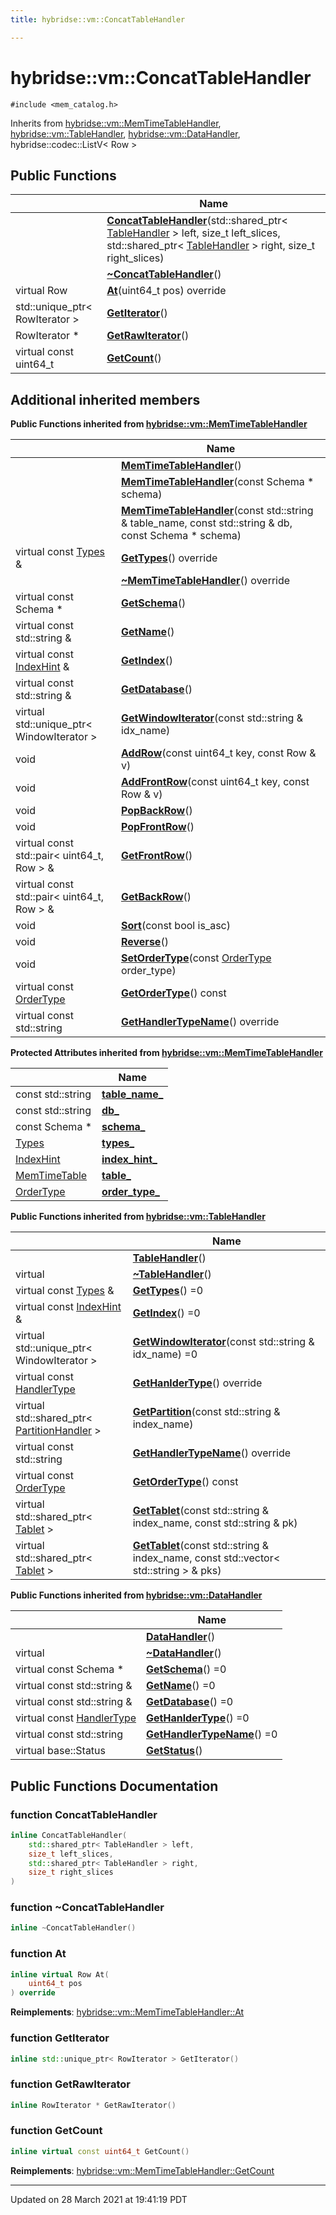 ```yaml
---
title: hybridse::vm::ConcatTableHandler

---
```


# hybridse::vm::ConcatTableHandler




`#include <mem_catalog.h>`

Inherits from [hybridse::vm::MemTimeTableHandler](/hybridse/usage/api/markdown/Classes/classhybridse_1_1vm_1_1_mem_time_table_handler.md), [hybridse::vm::TableHandler](/hybridse/usage/api/markdown/Classes/classhybridse_1_1vm_1_1_table_handler.md), [hybridse::vm::DataHandler](/hybridse/usage/api/markdown/Classes/classhybridse_1_1vm_1_1_data_handler.md), hybridse::codec::ListV< Row >

## Public Functions

|                | Name           |
| -------------- | -------------- |
| | **[ConcatTableHandler](/hybridse/usage/api/markdown/Classes/classhybridse_1_1vm_1_1_concat_table_handler.md#function-concattablehandler)**(std::shared_ptr< [TableHandler](/hybridse/usage/api/markdown/Classes/classhybridse_1_1vm_1_1_table_handler.md) > left, size_t left_slices, std::shared_ptr< [TableHandler](/hybridse/usage/api/markdown/Classes/classhybridse_1_1vm_1_1_table_handler.md) > right, size_t right_slices) |
| | **[~ConcatTableHandler](/hybridse/usage/api/markdown/Classes/classhybridse_1_1vm_1_1_concat_table_handler.md#function-~concattablehandler)**() |
| virtual Row | **[At](/hybridse/usage/api/markdown/Classes/classhybridse_1_1vm_1_1_concat_table_handler.md#function-at)**(uint64_t pos) override |
| std::unique_ptr< RowIterator > | **[GetIterator](/hybridse/usage/api/markdown/Classes/classhybridse_1_1vm_1_1_concat_table_handler.md#function-getiterator)**() |
| RowIterator * | **[GetRawIterator](/hybridse/usage/api/markdown/Classes/classhybridse_1_1vm_1_1_concat_table_handler.md#function-getrawiterator)**() |
| virtual const uint64_t | **[GetCount](/hybridse/usage/api/markdown/Classes/classhybridse_1_1vm_1_1_concat_table_handler.md#function-getcount)**() |

## Additional inherited members

**Public Functions inherited from [hybridse::vm::MemTimeTableHandler](/hybridse/usage/api/markdown/Classes/classhybridse_1_1vm_1_1_mem_time_table_handler.md)**

|                | Name           |
| -------------- | -------------- |
| | **[MemTimeTableHandler](/hybridse/usage/api/markdown/Classes/classhybridse_1_1vm_1_1_mem_time_table_handler.md#function-memtimetablehandler)**() |
| | **[MemTimeTableHandler](/hybridse/usage/api/markdown/Classes/classhybridse_1_1vm_1_1_mem_time_table_handler.md#function-memtimetablehandler)**(const Schema * schema) |
| | **[MemTimeTableHandler](/hybridse/usage/api/markdown/Classes/classhybridse_1_1vm_1_1_mem_time_table_handler.md#function-memtimetablehandler)**(const std::string & table_name, const std::string & db, const Schema * schema) |
| virtual const [Types](/hybridse/usage/api/markdown/Namespaces/namespacehybridse_1_1vm.md#typedef-types) & | **[GetTypes](/hybridse/usage/api/markdown/Classes/classhybridse_1_1vm_1_1_mem_time_table_handler.md#function-gettypes)**() override |
| | **[~MemTimeTableHandler](/hybridse/usage/api/markdown/Classes/classhybridse_1_1vm_1_1_mem_time_table_handler.md#function-~memtimetablehandler)**() override |
| virtual const Schema * | **[GetSchema](/hybridse/usage/api/markdown/Classes/classhybridse_1_1vm_1_1_mem_time_table_handler.md#function-getschema)**() |
| virtual const std::string & | **[GetName](/hybridse/usage/api/markdown/Classes/classhybridse_1_1vm_1_1_mem_time_table_handler.md#function-getname)**() |
| virtual const [IndexHint](/hybridse/usage/api/markdown/Namespaces/namespacehybridse_1_1vm.md#typedef-indexhint) & | **[GetIndex](/hybridse/usage/api/markdown/Classes/classhybridse_1_1vm_1_1_mem_time_table_handler.md#function-getindex)**() |
| virtual const std::string & | **[GetDatabase](/hybridse/usage/api/markdown/Classes/classhybridse_1_1vm_1_1_mem_time_table_handler.md#function-getdatabase)**() |
| virtual std::unique_ptr< WindowIterator > | **[GetWindowIterator](/hybridse/usage/api/markdown/Classes/classhybridse_1_1vm_1_1_mem_time_table_handler.md#function-getwindowiterator)**(const std::string & idx_name) |
| void | **[AddRow](/hybridse/usage/api/markdown/Classes/classhybridse_1_1vm_1_1_mem_time_table_handler.md#function-addrow)**(const uint64_t key, const Row & v) |
| void | **[AddFrontRow](/hybridse/usage/api/markdown/Classes/classhybridse_1_1vm_1_1_mem_time_table_handler.md#function-addfrontrow)**(const uint64_t key, const Row & v) |
| void | **[PopBackRow](/hybridse/usage/api/markdown/Classes/classhybridse_1_1vm_1_1_mem_time_table_handler.md#function-popbackrow)**() |
| void | **[PopFrontRow](/hybridse/usage/api/markdown/Classes/classhybridse_1_1vm_1_1_mem_time_table_handler.md#function-popfrontrow)**() |
| virtual const std::pair< uint64_t, Row > & | **[GetFrontRow](/hybridse/usage/api/markdown/Classes/classhybridse_1_1vm_1_1_mem_time_table_handler.md#function-getfrontrow)**() |
| virtual const std::pair< uint64_t, Row > & | **[GetBackRow](/hybridse/usage/api/markdown/Classes/classhybridse_1_1vm_1_1_mem_time_table_handler.md#function-getbackrow)**() |
| void | **[Sort](/hybridse/usage/api/markdown/Classes/classhybridse_1_1vm_1_1_mem_time_table_handler.md#function-sort)**(const bool is_asc) |
| void | **[Reverse](/hybridse/usage/api/markdown/Classes/classhybridse_1_1vm_1_1_mem_time_table_handler.md#function-reverse)**() |
| void | **[SetOrderType](/hybridse/usage/api/markdown/Classes/classhybridse_1_1vm_1_1_mem_time_table_handler.md#function-setordertype)**(const [OrderType](/hybridse/usage/api/markdown/Namespaces/namespacehybridse_1_1vm.md#enum-ordertype) order_type) |
| virtual const [OrderType](/hybridse/usage/api/markdown/Namespaces/namespacehybridse_1_1vm.md#enum-ordertype) | **[GetOrderType](/hybridse/usage/api/markdown/Classes/classhybridse_1_1vm_1_1_mem_time_table_handler.md#function-getordertype)**() const |
| virtual const std::string | **[GetHandlerTypeName](/hybridse/usage/api/markdown/Classes/classhybridse_1_1vm_1_1_mem_time_table_handler.md#function-gethandlertypename)**() override |

**Protected Attributes inherited from [hybridse::vm::MemTimeTableHandler](/hybridse/usage/api/markdown/Classes/classhybridse_1_1vm_1_1_mem_time_table_handler.md)**

|                | Name           |
| -------------- | -------------- |
| const std::string | **[table_name_](/hybridse/usage/api/markdown/Classes/classhybridse_1_1vm_1_1_mem_time_table_handler.md#variable-table_name_)**  |
| const std::string | **[db_](/hybridse/usage/api/markdown/Classes/classhybridse_1_1vm_1_1_mem_time_table_handler.md#variable-db_)**  |
| const Schema * | **[schema_](/hybridse/usage/api/markdown/Classes/classhybridse_1_1vm_1_1_mem_time_table_handler.md#variable-schema_)**  |
| [Types](/hybridse/usage/api/markdown/Namespaces/namespacehybridse_1_1vm.md#typedef-types) | **[types_](/hybridse/usage/api/markdown/Classes/classhybridse_1_1vm_1_1_mem_time_table_handler.md#variable-types_)**  |
| [IndexHint](/hybridse/usage/api/markdown/Namespaces/namespacehybridse_1_1vm.md#typedef-indexhint) | **[index_hint_](/hybridse/usage/api/markdown/Classes/classhybridse_1_1vm_1_1_mem_time_table_handler.md#variable-index_hint_)**  |
| [MemTimeTable](/hybridse/usage/api/markdown/Namespaces/namespacehybridse_1_1vm.md#typedef-memtimetable) | **[table_](/hybridse/usage/api/markdown/Classes/classhybridse_1_1vm_1_1_mem_time_table_handler.md#variable-table_)**  |
| [OrderType](/hybridse/usage/api/markdown/Namespaces/namespacehybridse_1_1vm.md#enum-ordertype) | **[order_type_](/hybridse/usage/api/markdown/Classes/classhybridse_1_1vm_1_1_mem_time_table_handler.md#variable-order_type_)**  |

**Public Functions inherited from [hybridse::vm::TableHandler](/hybridse/usage/api/markdown/Classes/classhybridse_1_1vm_1_1_table_handler.md)**

|                | Name           |
| -------------- | -------------- |
| | **[TableHandler](/hybridse/usage/api/markdown/Classes/classhybridse_1_1vm_1_1_table_handler.md#function-tablehandler)**() |
| virtual | **[~TableHandler](/hybridse/usage/api/markdown/Classes/classhybridse_1_1vm_1_1_table_handler.md#function-~tablehandler)**() |
| virtual const [Types](/hybridse/usage/api/markdown/Namespaces/namespacehybridse_1_1vm.md#typedef-types) & | **[GetTypes](/hybridse/usage/api/markdown/Classes/classhybridse_1_1vm_1_1_table_handler.md#function-gettypes)**() =0 |
| virtual const [IndexHint](/hybridse/usage/api/markdown/Namespaces/namespacehybridse_1_1vm.md#typedef-indexhint) & | **[GetIndex](/hybridse/usage/api/markdown/Classes/classhybridse_1_1vm_1_1_table_handler.md#function-getindex)**() =0 |
| virtual std::unique_ptr< WindowIterator > | **[GetWindowIterator](/hybridse/usage/api/markdown/Classes/classhybridse_1_1vm_1_1_table_handler.md#function-getwindowiterator)**(const std::string & idx_name) =0 |
| virtual const [HandlerType](/hybridse/usage/api/markdown/Namespaces/namespacehybridse_1_1vm.md#enum-handlertype) | **[GetHanlderType](/hybridse/usage/api/markdown/Classes/classhybridse_1_1vm_1_1_table_handler.md#function-gethanldertype)**() override |
| virtual std::shared_ptr< [PartitionHandler](/hybridse/usage/api/markdown/Classes/classhybridse_1_1vm_1_1_partition_handler.md) > | **[GetPartition](/hybridse/usage/api/markdown/Classes/classhybridse_1_1vm_1_1_table_handler.md#function-getpartition)**(const std::string & index_name) |
| virtual const std::string | **[GetHandlerTypeName](/hybridse/usage/api/markdown/Classes/classhybridse_1_1vm_1_1_table_handler.md#function-gethandlertypename)**() override |
| virtual const [OrderType](/hybridse/usage/api/markdown/Namespaces/namespacehybridse_1_1vm.md#enum-ordertype) | **[GetOrderType](/hybridse/usage/api/markdown/Classes/classhybridse_1_1vm_1_1_table_handler.md#function-getordertype)**() const |
| virtual std::shared_ptr< [Tablet](/hybridse/usage/api/markdown/Classes/classhybridse_1_1vm_1_1_tablet.md) > | **[GetTablet](/hybridse/usage/api/markdown/Classes/classhybridse_1_1vm_1_1_table_handler.md#function-gettablet)**(const std::string & index_name, const std::string & pk) |
| virtual std::shared_ptr< [Tablet](/hybridse/usage/api/markdown/Classes/classhybridse_1_1vm_1_1_tablet.md) > | **[GetTablet](/hybridse/usage/api/markdown/Classes/classhybridse_1_1vm_1_1_table_handler.md#function-gettablet)**(const std::string & index_name, const std::vector< std::string > & pks) |

**Public Functions inherited from [hybridse::vm::DataHandler](/hybridse/usage/api/markdown/Classes/classhybridse_1_1vm_1_1_data_handler.md)**

|                | Name           |
| -------------- | -------------- |
| | **[DataHandler](/hybridse/usage/api/markdown/Classes/classhybridse_1_1vm_1_1_data_handler.md#function-datahandler)**() |
| virtual | **[~DataHandler](/hybridse/usage/api/markdown/Classes/classhybridse_1_1vm_1_1_data_handler.md#function-~datahandler)**() |
| virtual const Schema * | **[GetSchema](/hybridse/usage/api/markdown/Classes/classhybridse_1_1vm_1_1_data_handler.md#function-getschema)**() =0 |
| virtual const std::string & | **[GetName](/hybridse/usage/api/markdown/Classes/classhybridse_1_1vm_1_1_data_handler.md#function-getname)**() =0 |
| virtual const std::string & | **[GetDatabase](/hybridse/usage/api/markdown/Classes/classhybridse_1_1vm_1_1_data_handler.md#function-getdatabase)**() =0 |
| virtual const [HandlerType](/hybridse/usage/api/markdown/Namespaces/namespacehybridse_1_1vm.md#enum-handlertype) | **[GetHanlderType](/hybridse/usage/api/markdown/Classes/classhybridse_1_1vm_1_1_data_handler.md#function-gethanldertype)**() =0 |
| virtual const std::string | **[GetHandlerTypeName](/hybridse/usage/api/markdown/Classes/classhybridse_1_1vm_1_1_data_handler.md#function-gethandlertypename)**() =0 |
| virtual base::Status | **[GetStatus](/hybridse/usage/api/markdown/Classes/classhybridse_1_1vm_1_1_data_handler.md#function-getstatus)**() |


## Public Functions Documentation

### function ConcatTableHandler

```cpp
inline ConcatTableHandler(
    std::shared_ptr< TableHandler > left,
    size_t left_slices,
    std::shared_ptr< TableHandler > right,
    size_t right_slices
)
```


### function ~ConcatTableHandler

```cpp
inline ~ConcatTableHandler()
```


### function At

```cpp
inline virtual Row At(
    uint64_t pos
) override
```


**Reimplements**: [hybridse::vm::MemTimeTableHandler::At](/hybridse/usage/api/markdown/Classes/classhybridse_1_1vm_1_1_mem_time_table_handler.md#function-at)


### function GetIterator

```cpp
inline std::unique_ptr< RowIterator > GetIterator()
```


### function GetRawIterator

```cpp
inline RowIterator * GetRawIterator()
```


### function GetCount

```cpp
inline virtual const uint64_t GetCount()
```


**Reimplements**: [hybridse::vm::MemTimeTableHandler::GetCount](/hybridse/usage/api/markdown/Classes/classhybridse_1_1vm_1_1_mem_time_table_handler.md#function-getcount)


-------------------------------

Updated on 28 March 2021 at 19:41:19 PDT